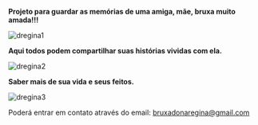 <p center><b>Projeto para guardar as memórias de uma amiga, mãe, bruxa muito amada!!!</b></p>

![dregina1](https://github.com/pilarpsico/dregina/assets/159687897/3e55b1e5-70d7-4725-ba26-2f5a88d34849)

<p center><b>Aqui todos podem compartilhar suas histórias vividas com ela.</b></p>

![dregina2](https://github.com/pilarpsico/dregina/assets/159687897/73adf726-10ce-45bc-8aef-a643ed2c0b9f)

<p><b>Saber mais de sua vida e seus feitos.</b></p>

![dregina3](https://github.com/pilarpsico/dregina/assets/159687897/333c5ad1-cc5b-4e38-b1f5-06810cea9cb3)

Poderá entrar em contato através do email: bruxadonaregina@gmail.com
